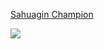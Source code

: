 [Sahuagin Champion](https://5e.tools/bestiary.html#sahuagin%20champion_gos)

![](https://5e.tools/img/GoS/Sahuagin%20Champion.png)